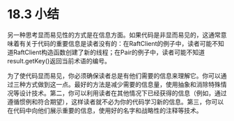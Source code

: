 # 18.3 小结

另一种思考显而易见性的方式是在信息方面。如果代码是非显而易见的，这通常意味着有关于代码的重要信息是读者没有的：在RaftClient的例子中，读者可能不知道RaftClient构造函数创建了新的线程；在Pair的例子中，读者可能不知道result.getKey()返回当前术语的编号。

为了使代码显而易见，你必须确保读者总是有他们需要的信息来理解它。你可以通过三种方式做到这一点。最好的方法是减少需要的信息量，使用抽象和消除特殊情况等设计技术。第二，你可以利用读者在其他情况下已经获得的信息（例如，通过遵循惯例和符合期望），这样读者就不必为你的代码学习新的信息。第三，你可以在代码中向他们展示重要的信息，使用好的名字和战略性的注释等技术。
